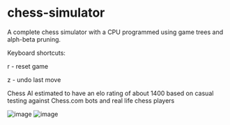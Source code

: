 # chess-simulator
A complete chess simulator with a CPU programmed using game trees and alph-beta pruning. 

Keyboard shortcuts:

r - reset game

z - undo last move


Chess AI estimated to have an elo rating of about 1400 based on casual testing against Chess.com bots and real life chess players

![image](https://github.com/kevinshi-git/chess-simulator/assets/76260759/2849fa65-e1af-4ac3-b10d-22ef198bd398)
![image](https://github.com/kevinshi-git/chess-simulator/assets/76260759/93fe8b29-583b-4f8a-a907-391a2aefa68f)
